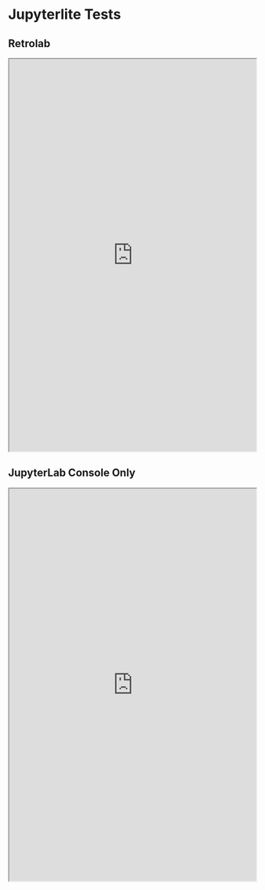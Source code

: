 # Jupyterlite Tests
## Retrolab
<iframe
  src="https://jupyterlite.readthedocs.io/en/latest/_static/retro/notebooks/index.html?path=intro-retro.ipynb&theme='JupyterLab Dark'"
  width="100%"
  height="800px"
></iframe>

## JupyterLab Console Only
<iframe
  src="https://jupyterlite.github.io/demo/repl/index.html?kernel=python&theme='JupyterLab Dark'"
  width="100%"
  height="800px"
></iframe>